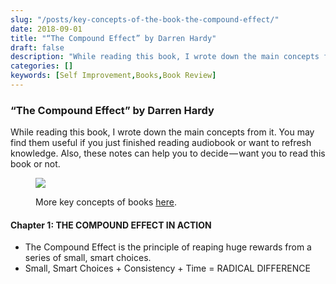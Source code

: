 ```yaml
---
slug: "/posts/key-concepts-of-the-book-the-compound-effect/"
date: 2018-09-01
title: "“The Compound Effect” by Darren Hardy"
draft: false
description: "While reading this book, I wrote down the main concepts from it. You may find them useful if you just finished reading audiobook or want to refresh knowledge. Also, these notes can help you to…"
categories: []
keywords: [Self Improvement,Books,Book Review]
---
```


### “The Compound Effect” by Darren Hardy

While reading this book, I wrote down the main concepts from it. You may find them useful if you just finished reading audiobook or want to refresh knowledge. Also, these notes can help you to decide — want you to read this book or not.

<figure>

![](/images2/key-concepts-of-the-book-the-compound-effect-0)

<figcaption>More key concepts of books <a href="https://medium.com/@geekrodion/after-we-finish-listening-adiobook-f67627288040" class="figcaption-link">here</a>.</figcaption></figure>

#### Chapter 1: THE COMPOUND EFFECT IN ACTION

*   The Compound Effect is the principle of reaping huge rewards from a series of small, smart choices.
*   Small, Smart Choices + Consistency + Time = RADICAL DIFFERENCE
